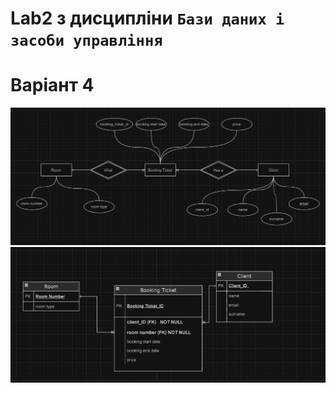 # Lab2 з дисципліни `Бази даних і засоби управління`

# Варіант 4

![Концептуальна модель бази даних](image-1.png)
![Логічна модель бази даних](image.png)
